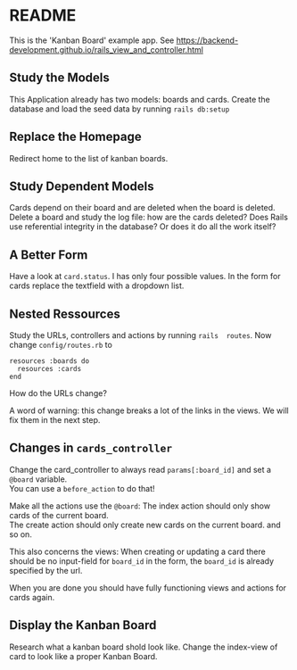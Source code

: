 # README

This is the 'Kanban Board' example app.
See https://backend-development.github.io/rails_view_and_controller.html

## Study the Models 

This Application already has two models: boards and cards.
Create the database and load the seed data by running
`rails db:setup`

## Replace the Homepage

Redirect home to the list of kanban boards.

## Study Dependent Models 

Cards depend on their board and are deleted when the board
is deleted.  Delete a board and study the log file: how are the
cards deleted? Does Rails use referential integrity in the
database? Or does it do all the work itself?

## A Better Form

Have a look at `card.status`. I has only four possible values. 
In the form for cards replace the textfield with a dropdown list.

## Nested Ressources

Study the URLs, controllers and actions by running `rails 
routes`. Now change `config/routes.rb` to 

    resources :boards do
      resources :cards
    end

How do the URLs change?

A word of warning: this change breaks a lot of the links in the views.
We will fix them in the next step.

## Changes in `cards_controller` 

Change the card_controller to
always read `params[:board_id]` and set a `@board` variable.  
You can use a `before_action` to do that!

Make all the actions use the `@board`:
The index action should only show cards of the current board.  
The create action should only create new cards on the current board.
and so on.

This also concerns the views:
When creating or updating a card
there should be no input-field for `board_id` in the form,
the `board_id` is already specified by the url.

When you are done you should have fully functioning views and
actions for cards again.

## Display the Kanban Board 

Research what a kanban board shold look like.
Change the index-view of card to look like a proper Kanban Board.

